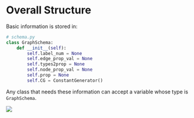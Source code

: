 # Overall Structure

Basic information is stored in:

```python
# schema.py
class GraphSchema:
    def __init__(self):
        self.label_num = None
        self.edge_prop_val = None
        self.types2prop = None
        self.node_prop_val = None
        self.prop = None
        self.CG = ConstantGenerator()
```

Any class that needs these information can accept a variable whose type is `GraphSchema`.

![](./structure.png)